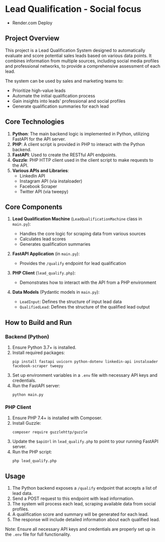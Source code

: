 # Lead Qualification - Social focus
- Render.com Deploy

## Project Overview

This project is a Lead Qualification System designed to automatically evaluate and score potential sales leads based on various data points. It combines information from multiple sources, including social media profiles and professional networks, to provide a comprehensive assessment of each lead.

The system can be used by sales and marketing teams to:
- Prioritize high-value leads
- Automate the initial qualification process
- Gain insights into leads' professional and social profiles
- Generate qualification summaries for each lead

## Core Technologies

1. **Python**: The main backend logic is implemented in Python, utilizing FastAPI for the API server.
2. **PHP**: A client script is provided in PHP to interact with the Python backend.
3. **FastAPI**: Used to create the RESTful API endpoints.
4. **Guzzle**: PHP HTTP client used in the client script to make requests to the API.
5. **Various APIs and Libraries**:
   - LinkedIn API
   - Instagram API (via instaloader)
   - Facebook Scraper
   - Twitter API (via tweepy)

## Core Components

1. **Lead Qualification Machine** (`LeadQualificationMachine` class in `main.py`):
   - Handles the core logic for scraping data from various sources
   - Calculates lead scores
   - Generates qualification summaries

2. **FastAPI Application** (in `main.py`):
   - Provides the `/qualify` endpoint for lead qualification

3. **PHP Client** (`lead_qualify.php`):
   - Demonstrates how to interact with the API from a PHP environment

4. **Data Models** (Pydantic models in `main.py`):
   - `LeadInput`: Defines the structure of input lead data
   - `QualifiedLead`: Defines the structure of the qualified lead output

## How to Build and Run

### Backend (Python)

1. Ensure Python 3.7+ is installed.
2. Install required packages:
   ```
   pip install fastapi uvicorn python-dotenv linkedin-api instaloader facebook-scraper tweepy
   ```
3. Set up environment variables in a `.env` file with necessary API keys and credentials.
4. Run the FastAPI server:
   ```
   python main.py
   ```

### PHP Client

1. Ensure PHP 7.4+ is installed with Composer.
2. Install Guzzle:
   ```
   composer require guzzlehttp/guzzle
   ```
3. Update the `$apiUrl` in `lead_qualify.php` to point to your running FastAPI server.
4. Run the PHP script:
   ```
   php lead_qualify.php
   ```

## Usage

1. The Python backend exposes a `/qualify` endpoint that accepts a list of lead data.
2. Send a POST request to this endpoint with lead information.
3. The system will process each lead, scraping available data from social profiles.
4. A qualification score and summary will be generated for each lead.
5. The response will include detailed information about each qualified lead.

Note: Ensure all necessary API keys and credentials are properly set up in the `.env` file for full functionality.
